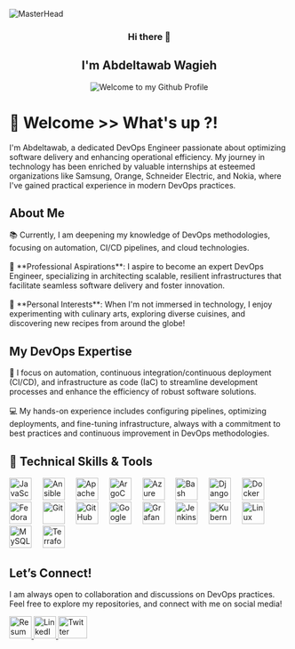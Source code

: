 <!-- "Hero" Header -->
![MasterHead](https://cdn.dribbble.com/userupload/7725814/file/original-ad34e5a3d587a8a90b6586de67710225.gif)

<div align="center">

### Hi there 👋
## I'm Abdeltawab Wagieh

<p align="center">
  <img src="https://github.com/BrunnerLivio/brunnerlivio/blob/master/images/welcome.png?raw=true" style="max-width: 100%;" alt="Welcome to my Github Profile" />
</p>

<h1 align="left">👋 Welcome >> What's up ?!</h1>

<p align="left">I'm Abdeltawab, a dedicated DevOps Engineer passionate about optimizing software delivery and enhancing operational efficiency. My journey in technology has been enriched by valuable internships at esteemed organizations like Samsung, Orange, Schneider Electric, and Nokia, where I've gained practical experience in modern DevOps practices.</p>

###

<h2 align="left">About Me</h2>

<p align="left">
  📚 Currently, I am deepening my knowledge of DevOps methodologies, focusing on automation, CI/CD pipelines, and cloud technologies. <br><br>
  🎯 **Professional Aspirations**: I aspire to become an expert DevOps Engineer, specializing in architecting scalable, resilient infrastructures that facilitate seamless software delivery and foster innovation. <br><br>
  🎲 **Personal Interests**: When I'm not immersed in technology, I enjoy experimenting with culinary arts, exploring diverse cuisines, and discovering new recipes from around the globe!
</p>

###

<h2 align="left">My DevOps Expertise</h2>

<p align="left">
  🚀 I focus on automation, continuous integration/continuous deployment (CI/CD), and infrastructure as code (IaC) to streamline development processes and enhance the efficiency of robust software solutions. <br><br>
  💻 My hands-on experience includes configuring pipelines, optimizing deployments, and fine-tuning infrastructure, always with a commitment to best practices and continuous improvement in DevOps methodologies.
</p>

###

<h2 align="left">🔧 Technical Skills & Tools</h2>

<div align="left">
  <img src="https://cdn.jsdelivr.net/gh/devicons/devicon/icons/javascript/javascript-original.svg" height="40" alt="JavaScript" />
  <img width="12" />
  <img src="https://cdn.jsdelivr.net/gh/devicons/devicon/icons/ansible/ansible-original.svg" height="40" alt="Ansible" />
  <img width="12" />
  <img src="https://cdn.jsdelivr.net/gh/devicons/devicon/icons/apache/apache-original.svg" height="40" alt="Apache" />
  <img width="12" />
  <img src="https://cdn.jsdelivr.net/gh/devicons/devicon/icons/argocd/argocd-original.svg" height="40" alt="ArgoCD" />
  <img width="12" />
  <img src="https://cdn.jsdelivr.net/gh/devicons/devicon/icons/azure/azure-original.svg" height="40" alt="Azure" />
  <img width="12" />
  <img src="https://cdn.jsdelivr.net/gh/devicons/devicon/icons/bash/bash-original.svg" height="40" alt="Bash" />
  <img width="12" />
  <img src="https://cdn.jsdelivr.net/gh/devicons/devicon/icons/django/django-plain.svg" height="40" alt="Django" />
  <img width="12" />
  <img src="https://cdn.jsdelivr.net/gh/devicons/devicon/icons/docker/docker-original.svg" height="40" alt="Docker" />
  <img width="12" />
  <img src="https://cdn.jsdelivr.net/gh/devicons/devicon/icons/fedora/fedora-original.svg" height="40" alt="Fedora" />
  <img width="12" />
  <img src="https://cdn.jsdelivr.net/gh/devicons/devicon/icons/git/git-original.svg" height="40" alt="Git" />
  <img width="12" />
  <img src="https://cdn.jsdelivr.net/gh/devicons/devicon/icons/github/github-original.svg" height="40" alt="GitHub" />
  <img width="12" />
  <img src="https://cdn.jsdelivr.net/gh/devicons/devicon/icons/googlecloud/googlecloud-original.svg" height="40" alt="Google Cloud" />
  <img width="12" />
  <img src="https://cdn.jsdelivr.net/gh/devicons/devicon/icons/grafana/grafana-original.svg" height="40" alt="Grafana" />
  <img width="12" />
  <img src="https://cdn.jsdelivr.net/gh/devicons/devicon/icons/jenkins/jenkins-line.svg" height="40" alt="Jenkins" />
  <img width="12" />
  <img src="https://cdn.jsdelivr.net/gh/devicons/devicon/icons/kubernetes/kubernetes-plain.svg" height="40" alt="Kubernetes" />
  <img width="12" />
  <img src="https://cdn.jsdelivr.net/gh/devicons/devicon/icons/linux/linux-original.svg" height="40" alt="Linux" />
  <img width="12" />
  <img src="https://cdn.jsdelivr.net/gh/devicons/devicon/icons/mysql/mysql-original.svg" height="40" alt="MySQL" />
  <img width="12" />
  <img src="https://cdn.jsdelivr.net/gh/devicons/devicon/icons/terraform/terraform-original.svg" height="40" alt="Terraform" />
</div>

###

<h2 align="left">Let’s Connect!</h2>
<p align="left">I am always open to collaboration and discussions on DevOps practices. Feel free to explore my repositories, and connect with me on social media!</p>

<div align="left">
   <a href="https://drive.google.com/file/d/1yvs8Ce7k_ZJuCD93oiezjr3-MAYob-FQ/view?usp=sharing" target="_blank">
    <img src="https://img.icons8.com/ios-filled/50/ffffff/resume.png" width="40" height="40" alt="Resume" />
  </a>
  </a>
  
  <a href="https://www.linkedin.com/in/abdeltawab-wagieh-825958226/" target="_blank">
    <img src="https://cdn.jsdelivr.net/gh/devicons/devicon/icons/linkedin/linkedin-original.svg" width="40" height="40" alt="LinkedIn" />
  </a>
  <a href="https://twitter.com/tobaops" target="_blank">
    <img src="https://raw.githubusercontent.com/maurodesouza/profile-readme-generator/master/src/assets/icons/social/twitter/default.svg" width="52" height="40" alt="Twitter" />
  </a>
  </a>
</div>
</div>


